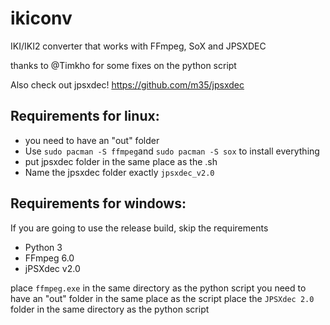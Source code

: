 # ikiconv
IKI/IKI2 converter that works with FFmpeg, SoX and JPSXDEC

thanks to @Timkho for some fixes on the python script

Also check out jpsxdec!
https://github.com/m35/jpsxdec

## Requirements for linux:
- you need to have an "out" folder
- Use `sudo pacman -S ffmpeg`and `sudo pacman -S sox` to install everything
- put jpsxdec folder in the same place as the .sh
- Name the jpsxdec folder exactly `jpsxdec_v2.0`

## Requirements for windows:

If you are going to use the release build, skip the requirements
-   Python 3
-   FFmpeg 6.0
-   jPSXdec v2.0

place `ffmpeg.exe` in the same directory as the python script
you need to have an "out" folder in the same place as the script
place the `JPSXdec 2.0` folder in the same directory as the python script

